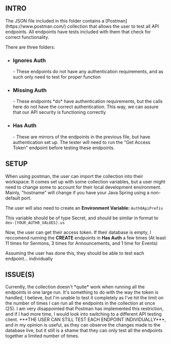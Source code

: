 <h2>INTRO</h2>
The JSON file included in this folder contains a [Postman](https://www.postman.com/) collection that allows the user to test all API endpoints. All endpoints have tests included with them that check for correct functionality.

There are three folders:
 - <h3>Ignores Auth</h3>
   - These endpoints do not have any authentication requirements, and as such only need to test for proper function
 - <h3>Missing Auth</h3>
   - These endpoints *do* have authentication requirements, but the calls here do not have the correct authentication. This way, we can assure that our API security is functioning correctly
 - <h3>Has Auth</h3>
   - These are mirrors of the endpoints in the previous file, but have authentication set up. The tester will need to run the "Get Access Token" endpoint before testing these endpoints.
 
<h2>SETUP</h2>
When using postman, the user can import the collection into their workspace. It comes set up with some collection variables, but a user might need to change some to account for their local development environment. Mainly, "hostname" will change if you have your Java Spring using a non-default port.

The user will also need to create an **Environment Variable:** `Auth0ApiPrefix`

This variable should be of type Secret, and should be similar in format to `dev-[YOUR_AUTH0_VALUES].us`

Now, the user can get their access token. If their database is empty, I reccomend running the **CREATE** endpoints in **Has Auth** a few times (At least 11 times for Sermons, 3 times for Announcements, and 1 time for Events)

Assuming the user has done this, they should be able to test each endpoint... individually

<h2>ISSUE(S)</h2>
Currently, the collection doesn't *quite* work when running all the endpoints in one large run. It's something to do with the way the token is handled, I believe, but I'm unable to test it completely as I've hit the limit on the number of times I can run all the endpoints in the collection at once (25). I am very disappointed that Postman has implemented this restriction, and if I had more time, I would look into switching to a different API testing client. ***THE USER CAN STILL TEST EACH ENDPOINT INDIVIDUALLY***, and in my opinion is useful, as they can observe the changes made to the database live, but it still is a shame that they can only test all the endpoints together a limited number of times.